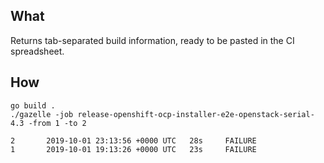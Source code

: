 ## What

Returns tab-separated build information, ready to be pasted in the CI spreadsheet.

## How

```
go build .
./gazelle -job release-openshift-ocp-installer-e2e-openstack-serial-4.3 -from 1 -to 2
```

```
2       2019-10-01 23:13:56 +0000 UTC   28s     FAILURE
1       2019-10-01 19:13:26 +0000 UTC   23s     FAILURE
```
